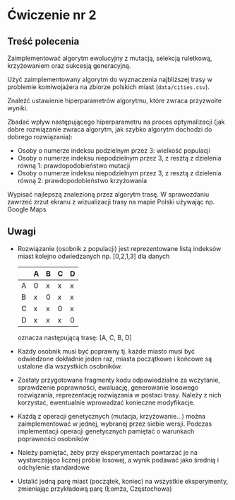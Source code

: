 # Ćwiczenie nr 2

## Treść polecenia

Zaimplementować algorytm ewolucyjny z mutacją, selekcją ruletkową, krzyżowaniem oraz sukcesją generacyjną.

Użyć zaimplementowany algorytm do wyznaczenia najbliższej trasy w
problemie komiwojażera na zbiorze polskich miast (`data/cities.csv`).

Znaleźć ustawienie hiperparametrów algorytmu, które zwraca przyzwoite wyniki.

Zbadać wpływ następującego hiperparametru na proces optymalizacji (jak dobre rozwiązanie zwraca algorytm,
jak szybko algorytm dochodzi do dobrego rozwiązania):

 - Osoby o numerze indeksu podzielnym przez 3: wielkość populacji   
 - Osoby o numerze indeksu niepodzielnym przez 3, z resztą z dzielenia równą 1: prawdopodobieństwo mutacji
 - Osoby o numerze indeksu niepodzielnym przez 3, z resztą z dzielenia równą 2: prawdopodobieństwo krzyżowania
 
Wypisać najlepszą znalezioną przez algorytm trasę. 
W sprawozdaniu zawrzeć zrzut ekranu z wizualizacji trasy na mapie Polski używając np. Google Maps



## Uwagi
 - Rozwiązanie (osobnik z populacji) jest reprezentowane listą indeksów miast kolejno odwiedzanych np.
    [0,2,1,3] dla danych
    
    |   | A | B | C | D | 
    |---|---|---|---|---|
    | A | 0 | x | x | x | 
    | B | x | 0 | x | x | 
    | C | x | x | 0 | x | 
    | D | x | x | x | 0 | 
     oznacza następującą trasę: [A, C, B, D] 
    
 - Każdy osobnik musi być poprawny tj. każde miasto musi być odwiedzone dokładnie jeden raz,
   miasta początkowe i końcowe są ustalone dla wszystkich osobników.
 - Zostały przygotowane fragmenty kodu odpowiedzialne za wczytanie, sprawdzenie poprawności,
    ewaluację, generowanie losowego rozwiązania, reprezentację rozwiązania w postaci trasy. Należy z nich korzystać,
    ewentualnie wprowadzać konieczne modyfikacje.
 - Każdą z operacji genetycznych (mutacja, krzyżowanie...) można zaimplementować w jednej, wybranej przez siebie wersji.
    Podczas implementacji operacji genetycznych pamiętać o warunkach poprawności osobników
 - Należy pamiętać, żeby przy eksperymentach powtarzać je na wystarczająco licznej próbie losowej,
a wynik podawać jako średnią i odchylenie standardowe
 - Ustalić jedną parę miast (początek, koniec) na wszystkie eksperymenty, zmieniając przykładową parę (Łomża, Częstochowa)
 
